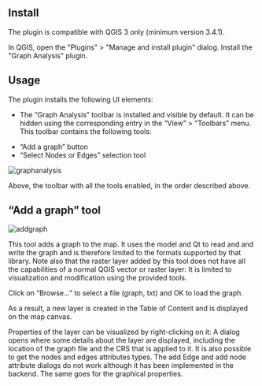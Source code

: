 ## Install

The plugin is compatible with QGIS 3 only (minimum version 3.4.1).


In QGIS, open the "Plugins" > "Manage and install plugin" dialog. Install the "Graph Analysis" plugin.


## Usage

The plugin installs the following UI elements:


- The “Graph Analysis” toolbar is installed and visible by default. It can be hidden using the corresponding entry in the “View” > “Toolbars” menu. This toolbar contains the following tools:
* “Add a graph” button
* “Select Nodes or Edges” selection tool

![graphanalysis](https://user-images.githubusercontent.com/31792531/51313636-55c11800-1a4e-11e9-92dc-19bfd308b618.png)

Above, the toolbar with all the tools enabled, in the order described above.

## “Add a graph” tool
![addgraph](https://user-images.githubusercontent.com/31792531/51313635-55288180-1a4e-11e9-8725-3f34d2949feb.png)

This tool adds a graph to the map. It uses the model and Qt to read and and write the graph and is therefore limited to the formats supported by that library. Note also that the raster layer added by this tool does not have all the capabilities of a normal QGIS vector or raster layer: It is limited to visualization and modification using the provided tools.


Click on “Browse…” to select a file (graph, txt) and OK to load the graph.

As a result, a new layer is created in the Table of Content and is displayed on the map canvas.

Properties of the layer can be visualized by right-clicking on it: A dialog opens where some details about the layer are displayed, including the location of the graph file and the CRS that is applied to it. It is also possible to get the nodes and edges attributes types. The add Edge and add node attribute dialogs do not work although it has been implemented in the backend. The same goes for the graphical properties.



